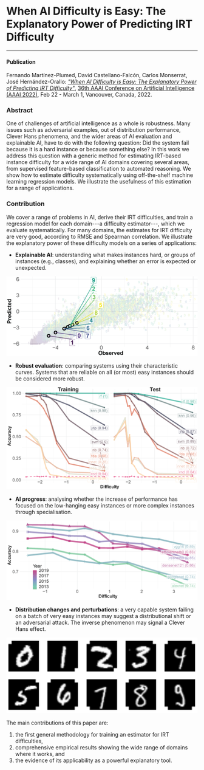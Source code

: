 # When AI Difficulty is Easy: The Explanatory Power of Predicting IRT Difficulty
---

#### Publication

Fernando Mart&iacute;nez-Plumed,  David Castellano-Falcón, Carlos Monserrat, Jos&eacute; Hern&aacute;ndez-Orallo: [*"When AI Difficulty is Easy:
The Explanatory Power of Predicting IRT Difficulty"*](),  [36th AAAI Conference on Artificial Intelligence (AAAI 2022)](https://aaai.org/Conferences/AAAI-22/), Feb 22 - March 1, Vancouver, Canada, 2022.

###  Abstract

One of challenges of artificial intelligence as a whole is robustness. Many issues such as adversarial examples, out of  distribution performance, Clever Hans phenomena, and the wider areas of AI evaluation and explainable AI, have to do  with the following question: Did the system fail because it is  a hard instance or because something else? In this work we address this question with a generic method for estimating IRT-based instance difficulty for a wide range of AI domains covering several areas, from supervised feature-based classification to automated reasoning. We show how to estimate difficulty systematically using off-the-shelf machine learning regression models. We illustrate the usefulness of this estimation for a range of applications.


### Contribution

We cover a range of problems in AI, derive their IRT difficulties, and train a regression model for each domain---a difficulty estimator---, which we evaluate systematically. For many domains, the estimates for IRT difficulty are very good, according to RMSE and Spearman correlation.  We illustrate the explanatory power of these difficulty models on a series of applications:


* **Explainable AI**: understanding what makes instances hard, or groups of instances (e.g., classes), and explaining whether an error is expected or unexpected.

<div align="center">
<img src="https://github.com/nandomp/AIdifficulty/blob/main/Plots/Diff.Class.Test.png"
      alt="" width="600" />
</div>


* **Robust evaluation**: comparing systems using their characteristic curves. Systems that are reliable on all (or most) easy instances should be considered more robust. 

<div align="center">
<img src="https://github.com/nandomp/AIdifficulty/blob/main/Plots/CCCs.png"
      alt="" width="600" />
</div>


* **AI progress**: analysing whether the increase of performance has focused on the low-hanging easy instances or more complex instances through specialisation. 

<div align="center">
<img src="https://github.com/nandomp/AIdifficulty/blob/main/Plots/AIprogress.png"
      alt="" width="600" />
</div>

* **Distribution changes and perturbations**:  a very capable system failing on a batch of very easy instances may suggest a distributional shift or an adversarial attack. The inverse phenomenon may signal a Clever Hans effect.

<div align="center">
<img src="https://github.com/nandomp/AIdifficulty/blob/main/Plots/CleverHans.png"
      alt="" width="600" />
</div>

The main contributions of this paper are: 

1. the first general methodology for training an estimator for IRT difficulties, 
2. comprehensive empirical results showing the wide range of domains where it works, and 
3. the evidence of its applicability as a powerful explanatory tool.
